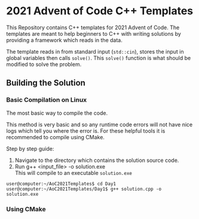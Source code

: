 # 2021 Advent of Code C++ Templates

This Repository contains C++ templates for 2021 Advent of Code. The templates are meant to help beginners to C++ with writing solutions by providing a framework which reads in the data.

The template reads in from standard input (`std::cin`), stores the input in global variables then calls `solve()`. This `solve()` function is what should be modified to solve the problem.

## Building the Solution
### Basic Compilation on Linux
The most basic way to compile the code.

This method is very basic and so any runtime code errors will not have nice logs which tell you where the error is. For these helpful tools it is recommended to compile using CMake.

Step by step guide:
1. Navigate to the directory which contains the solution source code.
2. Run g++ <input_file> -o solution.exe \
This will compile to an executable `solution.exe`
```shell
user@computer:~/AoC2021Templates$ cd Day1
user@computer:~/AoC2021Templates/Day1$ g++ solution.cpp -o solution.exe
```

### Using CMake

